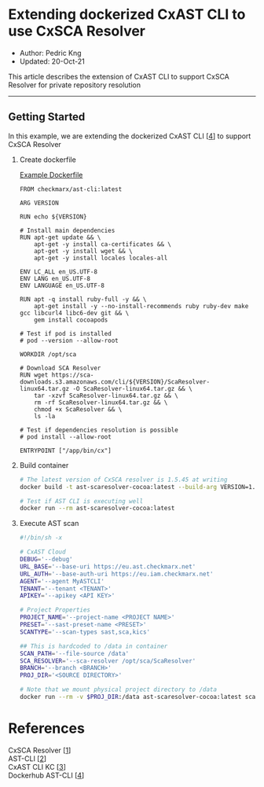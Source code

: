 # Extending dockerized CxAST CLI to use CxSCA Resolver 
* Author:   Pedric Kng  
* Updated:  20-Oct-21

This article describes the extension of CxAST CLI to support CxSCA Resolver for private repository resolution

***

## Getting Started

In this example, we are extending the dockerized CxAST CLI [[4]] to support CxSCA Resolver

1. Create dockerfile 

    [Example Dockerfile](dockerfile)

    ```docker
    FROM checkmarx/ast-cli:latest

    ARG VERSION

    RUN echo ${VERSION}

    # Install main dependencies
    RUN apt-get update && \
        apt-get -y install ca-certificates && \
        apt-get -y install wget && \
        apt-get -y install locales locales-all

    ENV LC_ALL en_US.UTF-8
    ENV LANG en_US.UTF-8
    ENV LANGUAGE en_US.UTF-8

    RUN apt -q install ruby-full -y && \
        apt-get install -y --no-install-recommends ruby ruby-dev make gcc libcurl4 libc6-dev git && \
        gem install cocoapods

    # Test if pod is installed
    # pod --version --allow-root

    WORKDIR /opt/sca

    # Download SCA Resolver
    RUN wget https://sca-downloads.s3.amazonaws.com/cli/${VERSION}/ScaResolver-linux64.tar.gz -O ScaResolver-linux64.tar.gz && \
        tar -xzvf ScaResolver-linux64.tar.gz && \
        rm -rf ScaResolver-linux64.tar.gz && \
        chmod +x ScaResolver && \
        ls -la

    # Test if dependencies resolution is possible
    # pod install --allow-root

    ENTRYPOINT ["/app/bin/cx"]
    ```

2. Build container

    ```bash
    # The latest version of CxSCA resolver is 1.5.45 at writing
    docker build -t ast-scaresolver-cocoa:latest --build-arg VERSION=1.5.45 .

    # Test if AST CLI is executing well
    docker run --rm ast-scaresolver-cocoa:latest
    ```

3. Execute AST scan

    ```sh
    #!/bin/sh -x

    # CxAST Cloud
    DEBUG='--debug'
    URL_BASE='--base-uri https://eu.ast.checkmarx.net'
    URL_AUTH='--base-auth-uri https://eu.iam.checkmarx.net'
    AGENT='--agent MyASTCLI'
    TENANT='--tenant <TENANT>'
    APIKEY='--apikey <API KEY>'

    # Project Properties
    PROJECT_NAME='--project-name <PROJECT NAME>'
    PRESET='--sast-preset-name <PRESET>'
    SCANTYPE='--scan-types sast,sca,kics'

    ## This is hardcoded to /data in container
    SCAN_PATH='--file-source /data'
    SCA_RESOLVER='--sca-resolver /opt/sca/ScaResolver'
    BRANCH='--branch <BRANCH>'
    PROJ_DIR='<SOURCE DIRECTORY>'

    # Note that we mount physical project directory to /data
    docker run --rm -v $PROJ_DIR:/data ast-scaresolver-cocoa:latest scan create $DEBUG $URL_BASE $URL_AUTH $AGENT $TENANT $APIKEY $PROJECT_NAME $PRESET $SCANTYPE $BRANCH $SCA_RESOLVER $SCAN_PATH

    ```


# References
CxSCA Resolver [[1]]  
AST-CLI [[2]]  
CxAST CLI KC [[3]]  
Dockerhub AST-CLI [[4]]

[1]:https://checkmarx.atlassian.net/wiki/spaces/CD/pages/2010809574/CxSCA+Resolver "CxSCA Resolver"
[2]: https://github.com/Checkmarx/ast-cli "AST-CLI"
[3]: https://checkmarx.atlassian.net/wiki/spaces/AST/pages/2445443121/CLI+Tool "CxAST CLI KC"
[4]:https://hub.docker.com/r/checkmarx/ast-cli "Dockerhub AST-CLI"


